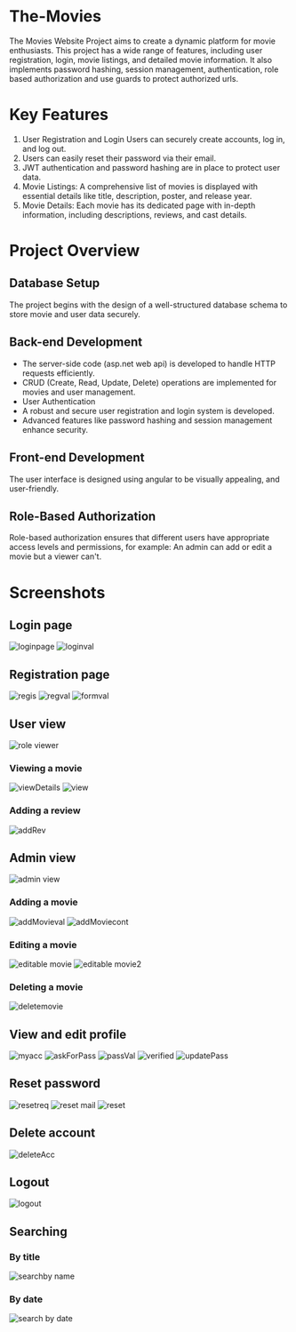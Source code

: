 # The-Movies
The Movies Website Project aims to create a dynamic platform for movie enthusiasts. This project has a wide range of features, including user registration, login, movie listings, and detailed movie information. It also implements password hashing, session management, authentication, role based authorization and use guards to protect authorized urls.

# Key Features
1. User Registration and Login
Users can securely create accounts, log in, and log out.
2. Users can easily reset their password via their email.
3. JWT authentication and password hashing are in place to protect user data.
3. Movie Listings: A comprehensive list of movies is displayed with essential details like title, description, poster, and release year.
4. Movie Details: Each movie has its dedicated page with in-depth information, including descriptions, reviews, and cast details.
# Project Overview
## Database Setup
The project begins with the design of a well-structured database schema to store movie and user data securely.
## Back-end Development
* The server-side code (asp.net web api) is developed to handle HTTP requests efficiently.
* CRUD (Create, Read, Update, Delete) operations are implemented for movies and user management.
* User Authentication
* A robust and secure user registration and login system is developed.
* Advanced features like password hashing and session management enhance security.
## Front-end Development
The user interface is designed using angular to be visually appealing, and user-friendly.
## Role-Based Authorization
Role-based authorization ensures that different users have appropriate access levels and permissions, for example: An admin can add or edit a movie but a viewer can't.
# Screenshots
## Login page
![loginpage](https://github.com/alaa973/The-Movies/assets/71910329/5c58f63b-d7c5-4e75-a0db-b3921364b822)
![loginval](https://github.com/alaa973/The-Movies/assets/71910329/d2824842-f386-498f-b060-50c7347dfbc4)

## Registration page 
![regis](https://github.com/alaa973/The-Movies/assets/71910329/d8f232e0-da36-430a-b26b-fc4df92a6317)
![regval](https://github.com/alaa973/The-Movies/assets/71910329/1c9687c3-210d-4574-a4f5-3dba725a486f)
![formval](https://github.com/alaa973/The-Movies/assets/71910329/7f73d0ea-cdee-4c94-8345-3f095caa09e1)

## User view
![role viewer](https://github.com/alaa973/The-Movies/assets/71910329/46774b8f-0897-44de-9d2e-8dcd2e80eaf1)

### Viewing a movie
![viewDetails](https://github.com/alaa973/The-Movies/assets/71910329/a4366bfe-004e-4538-8ae8-3b1c8becf25c)
![view](https://github.com/alaa973/The-Movies/assets/71910329/ec0ca665-5e65-4e33-8deb-22b10025fa21)

### Adding a review 
![addRev](https://github.com/alaa973/The-Movies/assets/71910329/6110c339-0680-4ac1-83f3-aed81e24edb9)

## Admin view
![admin view](https://github.com/alaa973/The-Movies/assets/71910329/5e74c90b-2fdd-4557-bd31-f84212544bea)

### Adding a movie
![addMovieval](https://github.com/alaa973/The-Movies/assets/71910329/2aa9fbf0-5a94-4860-92b0-512a1bcd1da7)
![addMoviecont](https://github.com/alaa973/The-Movies/assets/71910329/78b4888f-38c5-475a-8489-233aa0a578da)

### Editing a movie
![editable movie](https://github.com/alaa973/The-Movies/assets/71910329/99d576b7-c9f0-4545-9aa3-08640ce20d38)
![editable movie2](https://github.com/alaa973/The-Movies/assets/71910329/aa323028-e3e1-4596-9ee7-ffd6edad9b80)

### Deleting a movie
![deletemovie](https://github.com/alaa973/The-Movies/assets/71910329/6dac3ff4-4382-4108-a754-d274518ed325)

## View and edit profile
![myacc](https://github.com/alaa973/The-Movies/assets/71910329/eb25060e-af65-4b67-9582-a90864038c26)
![askForPass](https://github.com/alaa973/The-Movies/assets/71910329/7d142e7a-f672-4429-adf6-72d5c8b8f3f3)
![passVal](https://github.com/alaa973/The-Movies/assets/71910329/2142f0aa-80c5-48b9-8669-ed78827387ea)
![verified](https://github.com/alaa973/The-Movies/assets/71910329/4f608046-c0a7-4b96-b6e1-9eee129c238b)
![updatePass](https://github.com/alaa973/The-Movies/assets/71910329/ad7d7bbb-cb5a-4356-be09-0a9e83bf22b1)

## Reset password
![resetreq](https://github.com/alaa973/The-Movies/assets/71910329/15417a40-d003-40e7-a6da-7c9c971f3780)
![reset mail](https://github.com/alaa973/The-Movies/assets/71910329/d9d24f26-a8ac-4109-8579-9fe4fc1932c4)
![reset](https://github.com/alaa973/The-Movies/assets/71910329/a1db2af6-45d5-4961-a80c-e0b2204a7da4)

## Delete account
![deleteAcc](https://github.com/alaa973/The-Movies/assets/71910329/8eded675-fbaa-4604-a7c9-627e50f621c5)

## Logout
![logout](https://github.com/alaa973/The-Movies/assets/71910329/1fc9f4dc-edbf-4fb7-9286-63a21f06f0e6)

## Searching
### By title
![searchby name](https://github.com/alaa973/The-Movies/assets/71910329/51a234a1-0ae8-43e3-bb3c-af6a69c5a9d5)

### By date
![search by date](https://github.com/alaa973/The-Movies/assets/71910329/b0d713fe-e4b8-4e8a-9db2-c6896c0a1ca6)



